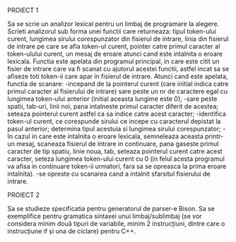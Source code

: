PROIECT 1

Sa se scrie un analizor lexical pentru un limbaj de programare la alegere. Scrieti analizorul sub forma unei functii care returneaza: tipul token-ului curent, lungimea sirului corespunzator din fisierul de intrare, linia din fisierul de intrare pe care se afla token-ul curent, pointer catre primul caracter al token-ulului curent, un mesaj de eroare atunci cand este intalnita o eroare lexicala. Functia este apelata din programul principal, in care este citit un fisier de intrare care va fi scanat cu ajutorul acestei functii, astfel incat sa se afiseze toti token-ii care apar in fisierul de intrare.  Atunci cand este apelata, functia de scanare:
-incepand de la pointerul curent (care initial indica catre primul caracter al fisierului de intrare) sare peste un nr de caractere egal cu lungimea token-ului anterior (initial aceasta lungime este 0);
-sare peste spatii, tab-uri, linii noi, pana intalneste primul caracter diferit de acestea; seteaza pointerul curent astfel ca sa indice catre acest caracter;
-identifica token-ul curent, ce corespunde sirului ce incepe cu caracterul depistat la pasul anterior; determina tipul acestuia si lungimea sirului corespunzator;
-In cazul in care este intalnita o eroare lexicala, semneleaza aceasta printr-un mesaj, scaneaza fisierul de intrare in continuare, pana gaseste primul caracter de tip spatiu, linie noua, tab, seteaza pointerul curent catre acest caracter, seteza lungimea token-ului curent cu 0 (in felul acesta programul va afisa in continuare token-ii urmatori, fara sa se opreasca la prima eroare intalnita).
-se opreste cu scanarea cand a intalnit sfarsitul fisierului de intrare.

PROIECT 2

Sa se studieze specificatia pentru generatorul de parser-e Bison. Sa se exemplifice pentru gramatica sintaxei unui limbaj/sublimbaj 
(se vor considera minim două tipuri de variabile, minim 2 instrucțiuni, dintre care o instrucțiune if și una de ciclare) pentru C++.
